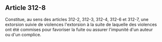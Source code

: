 Article 312-8
----
Constitue, au sens des articles 312-2, 312-3, 312-4, 312-6 et 312-7, une
extorsion suivie de violences l'extorsion à la suite de laquelle des violences
ont été commises pour favoriser la fuite ou assurer l'impunité d'un auteur ou
d'un complice.

